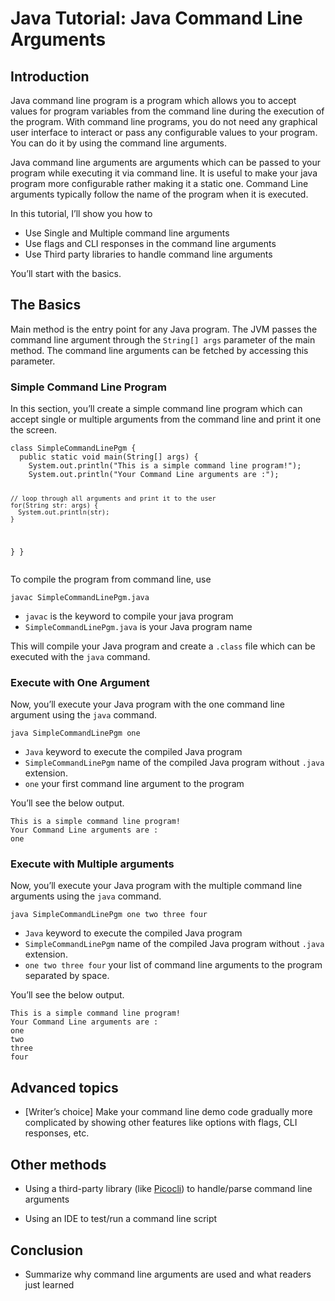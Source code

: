 <h1 id="java-tutorial-java-command-line-arguments">Java Tutorial: Java Command Line Arguments</h1>
<h2 id="introduction">Introduction</h2>
<!-- What is a command line program and why is it useful? -->
<p>Java command line program is a program which allows you to accept values for program variables from the command line during the execution of the program. With command line programs, you do not need any graphical user interface to interact or pass any configurable values to your program. You can do it by using the command line arguments.</p>
<!-- What are command line arguments? What do they allow you to do?-->
<p>Java command line arguments are arguments which can be passed to your  program while executing it via command line. It is useful to make your java program more configurable rather making it a static one.  Command Line arguments typically follow the name of the program when it is executed.</p>
<p>In this tutorial, I’ll show you how to</p>
<ul>
<li>Use Single and Multiple command line arguments</li>
<li>Use flags and CLI responses in the command line arguments</li>
<li>Use Third party libraries to handle command line arguments</li>
</ul>
<!-- Introduce the tutorial: learn to use command line arguments in Java-->
<p>You’ll start with the basics.</p>
<h2 id="the-basics">The Basics</h2>
<!-- - Basic command line script - create a simple command line script in Java and show readers how to run it&#10;&#10;- Using a single command line argument&#10;&#10;- Using multiple command line arguments-->
<p>Main method is the entry point for any Java program. The JVM passes the command line argument through the <code>String[] args</code> parameter of the main method. The command line arguments can be fetched by accessing this parameter.</p>
<h3 id="simple-command-line-program">Simple Command Line Program</h3>
<p>In this section, you’ll create a simple command line program which can accept single or multiple arguments from the command line and print it one the screen.</p>
<pre><code>class SimpleCommandLinePgm {
  public static void main(String[] args) {
    System.out.println("This is a simple command line program!");
    System.out.println("Your Command Line arguments are :");

    // loop through all arguments and print it to the user
    for(String str: args) {
      System.out.println(str);
    }
  }
}
</code></pre>
<p>To compile the program from command line, use</p>
<p><code>javac SimpleCommandLinePgm.java</code></p>
<ul>
<li><code>javac</code> is the keyword to compile your java program</li>
<li><code>SimpleCommandLinePgm.java</code> is your Java program name</li>
</ul>
<p>This will compile your Java program and create a <code>.class</code> file which can be executed with the <code>java</code> command.</p>
<h3 id="execute-with-one-argument">Execute with One Argument</h3>
<p>Now, you’ll execute your Java program with the one command line argument using the <code>java</code> command.</p>
<p><code>java SimpleCommandLinePgm one</code></p>
<ul>
<li><code>Java</code> keyword to execute the compiled Java program</li>
<li><code>SimpleCommandLinePgm</code> name of the compiled Java program without <code>.java</code> extension.</li>
<li><code>one</code> your first command line argument to the program</li>
</ul>
<p>You’ll see the below output.</p>
<p><code>This is a simple command line program!</code><br>
<code>Your Command Line arguments are :</code><br>
<code>one</code></p>
<h3 id="execute-with-multiple-arguments">Execute with Multiple arguments</h3>
<p>Now, you’ll execute your Java program with the multiple command line arguments using the <code>java</code> command.</p>
<p><code>java SimpleCommandLinePgm one two three four</code></p>
<ul>
<li><code>Java</code> keyword to execute the compiled Java program</li>
<li><code>SimpleCommandLinePgm</code> name of the compiled Java program without <code>.java</code> extension.</li>
<li><code>one two three four</code> your list of command line arguments to the program separated by space.</li>
</ul>
<p>You’ll see the below output.</p>
<p><code>This is a simple command line program!</code><br>
<code>Your Command Line arguments are :</code><br>
<code>one</code><br>
<code>two</code><br>
<code>three</code><br>
<code>four</code></p>
<h2 id="advanced-topics">Advanced topics</h2>
<ul>
<li>[Writer’s choice] Make your command line demo code gradually more complicated by showing other features like options with flags, CLI responses, etc.</li>
</ul>
<h2 id="other-methods">Other methods</h2>
<ul>
<li>
<p>Using a third-party library (like <a href="https://picocli.info/">Picocli</a>) to handle/parse command line arguments</p>
</li>
<li>
<p>Using an IDE to test/run a command line script</p>
</li>
</ul>
<h2 id="conclusion">Conclusion</h2>
<ul>
<li>Summarize why command line arguments are used and what readers just learned</li>
</ul>

